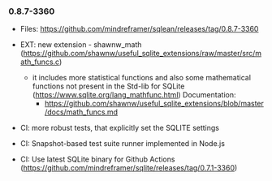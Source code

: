 ### 0.8.7-3360

- Files: https://github.com/mindreframer/sqlean/releases/tag/0.8.7-3360
- EXT: new extension - shawnw_math (https://github.com/shawnw/useful_sqlite_extensions/raw/master/src/math_funcs.c)

  - it includes more statistical functions and also some mathematical functions not present in the Std-lib for SQLite (https://www.sqlite.org/lang_mathfunc.html)
    Documentation:
    - https://github.com/shawnw/useful_sqlite_extensions/blob/master/docs/math_funcs.md

- CI: more robust tests, that explicitly set the SQLITE settings
- CI: Snapshot-based test suite runner implemented in Node.js
- CI: Use latest SQLite binary for Github Actions (https://github.com/mindreframer/sqlite/releases/tag/0.7.1-3360)
